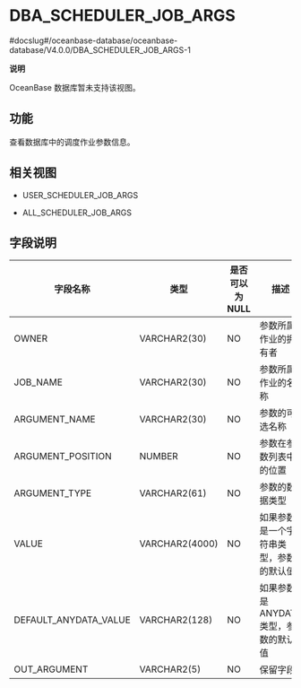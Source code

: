 DBA_SCHEDULER_JOB_ARGS 
===========================================
#docslug#/oceanbase-database/oceanbase-database/V4.0.0/DBA_SCHEDULER_JOB_ARGS-1

**说明**



OceanBase 数据库暂未支持该视图。

功能 
-----------

查看数据库中的调度作业参数信息。

相关视图 
-------------

* USER_SCHEDULER_JOB_ARGS

  

* ALL_SCHEDULER_JOB_ARGS

  




字段说明 
-------------



|       **字段名称**        |     **类型**     | **是否可以为 NULL** |         **描述**          |
|-----------------------|----------------|----------------|-------------------------|
| OWNER                 | VARCHAR2(30)   | NO             | 参数所属作业的拥有者              |
| JOB_NAME              | VARCHAR2(30)   | NO             | 参数所属作业的名称               |
| ARGUMENT_NAME         | VARCHAR2(30)   | NO             | 参数的可选名称                 |
| ARGUMENT_POSITION     | NUMBER         | NO             | 参数在参数列表中的位置             |
| ARGUMENT_TYPE         | VARCHAR2(61)   | NO             | 参数的数据类型                 |
| VALUE                 | VARCHAR2(4000) | NO             | 如果参数是一个字符串类型，参数的默认值     |
| DEFAULT_ANYDATA_VALUE | VARCHAR2(128)  | NO             | 如果参数是 ANYDATA 类型，参数的默认值 |
| OUT_ARGUMENT          | VARCHAR2(5)    | NO             | 保留字段                    |



